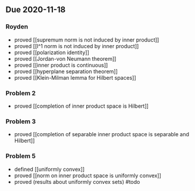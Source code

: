 ## Due 2020-11-18
### Royden
- proved [[supremum norm is not induced by inner product]]
- proved [[l^1 norm is not induced by inner product]]
- proved [[polarization identity]]
- proved [[Jordan-von Neumann theorem]]
- proved [[inner product is continuous]]
- proved [[hyperplane separation theorem]]
- proved [[Klein-Milman lemma for Hilbert spaces]]

### Problem 2
- proved [[completion of inner product space is Hilbert]]

### Problem 3
- proved [[completion of separable inner product space is separable and Hilbert]]

### Problem 5
- defined [[uniformly convex]]
- proved [[norm on inner product space is uniformly convex]]
- proved (results about uniformly convex sets) #todo 
